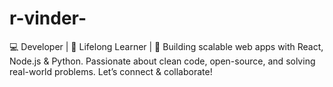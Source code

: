 # r-vinder-
💻 Developer | 🧠 Lifelong Learner | 🚀 Building scalable web apps with React, Node.js &amp; Python. Passionate about clean code, open-source, and solving real-world problems. Let’s connect &amp; collaborate!
